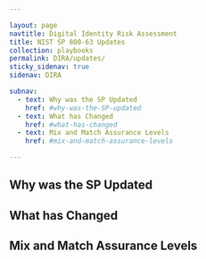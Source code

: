 ```yaml
---

layout: page
navtitle: Digital Identity Risk Assessment
title: NIST SP 800-63 Updates
collection: playbooks
permalink: DIRA/updates/
sticky_sidenav: true
sidenav: DIRA

subnav:
  - text: Why was the SP Updated
    href: #why-was-the-SP-updated
  - text: What has Changed
    href: #what-has-changed
  - text: Mix and Match Assurance Levels
    href: #mix-and-match-assurance-levels

---
```


## Why was the SP Updated

## What has Changed

## Mix and Match Assurance Levels
